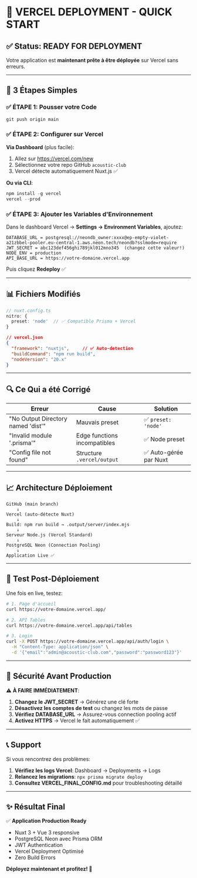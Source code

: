 # 🚀 VERCEL DEPLOYMENT - QUICK START

## ✅ Status: READY FOR DEPLOYMENT

Votre application est **maintenant prête à être déployée** sur Vercel sans erreurs.

---

## 🎯 3 Étapes Simples

### ✅ ÉTAPE 1: Pousser votre Code

```powershell
git push origin main
```

### ✅ ÉTAPE 2: Configurer sur Vercel

**Via Dashboard** (plus facile):
1. Allez sur https://vercel.com/new
2. Sélectionnez votre repo GitHub `acoustic-club`
3. Vercel détecte automatiquement Nuxt.js ✅

**Ou via CLI**:
```powershell
npm install -g vercel
vercel --prod
```

### ✅ ÉTAPE 3: Ajouter les Variables d'Environnement

Dans le dashboard Vercel → **Settings → Environment Variables**, ajoutez:

```
DATABASE_URL = postgresql://neondb_owner:xxxx@ep-empty-violet-a21zbbel-pooler.eu-central-1.aws.neon.tech/neondb?sslmode=require
JWT_SECRET = abc123def456ghi789jkl012mno345  (changez cette valeur!)
NODE_ENV = production
API_BASE_URL = https://votre-domaine.vercel.app
```

Puis cliquez **Redeploy** ✅

---

## 📊 Fichiers Modifiés

```typescript
// nuxt.config.ts
nitro: {
  preset: 'node'  // ✅ Compatible Prisma + Vercel
}
```

```json
// vercel.json
{
  "framework": "nuxtjs",     // ✅ Auto-detection
  "buildCommand": "npm run build",
  "nodeVersion": "20.x"
}
```

---

## 🔍 Ce Qui a été Corrigé

| Erreur | Cause | Solution |
|--------|-------|----------|
| "No Output Directory named 'dist'" | Mauvais preset | ✅ `preset: 'node'` |
| "Invalid module '.prisma'" | Edge functions incompatibles | ✅ Node preset |
| "Config file not found" | Structure `.vercel/output` | ✅ Auto-gérée par Nuxt |

---

## 📈 Architecture Déploiement

```
GitHub (main branch)
    ↓
Vercel (auto-détecte Nuxt)
    ↓
Build: npm run build → .output/server/index.mjs
    ↓
Serveur Node.js (Vercel Standard)
    ↓
PostgreSQL Neon (Connection Pooling)
    ↓
Application Live ✅
```

---

## 🧪 Test Post-Déploiement

Une fois en live, testez:

```bash
# 1. Page d'accueil
curl https://votre-domaine.vercel.app/

# 2. API Tables
curl https://votre-domaine.vercel.app/api/tables

# 3. Login
curl -X POST https://votre-domaine.vercel.app/api/auth/login \
  -H "Content-Type: application/json" \
  -d '{"email":"admin@acoustic-club.com","password":"password123"}'
```

---

## 🔐 Sécurité Avant Production

⚠️ **À FAIRE IMMÉDIATEMENT**:

1. **Changez le JWT_SECRET** → Générez une clé forte
2. **Désactivez les comptes de test** ou changez les mots de passe
3. **Vérifiez DATABASE_URL** → Assurez-vous connection pooling actif
4. **Activez HTTPS** → Vercel le fait automatiquement ✅

---

## 📞 Support

Si vous rencontrez des problèmes:

1. **Vérifiez les logs Vercel**: Dashboard → Deployments → Logs
2. **Relancez les migrations**: `npx prisma migrate deploy`
3. **Consultez VERCEL_FINAL_CONFIG.md** pour troubleshooting détaillé

---

## ✨ Résultat Final

✅ **Application Production Ready**
- Nuxt 3 + Vue 3 responsive
- PostgreSQL Neon avec Prisma ORM
- JWT Authentication
- Vercel Deployment Optimisé
- Zero Build Errors

**Déployez maintenant et profitez! 🎉**
